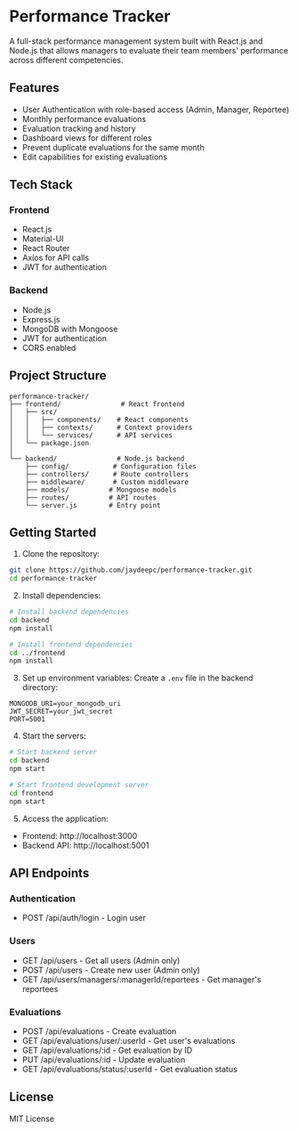 # Performance Tracker

A full-stack performance management system built with React.js and Node.js that allows managers to evaluate their team members' performance across different competencies.

## Features

- User Authentication with role-based access (Admin, Manager, Reportee)
- Monthly performance evaluations
- Evaluation tracking and history
- Dashboard views for different roles
- Prevent duplicate evaluations for the same month
- Edit capabilities for existing evaluations

## Tech Stack

### Frontend
- React.js
- Material-UI
- React Router
- Axios for API calls
- JWT for authentication

### Backend
- Node.js
- Express.js
- MongoDB with Mongoose
- JWT for authentication
- CORS enabled

## Project Structure

```
performance-tracker/
├── frontend/               # React frontend
│   ├── src/
│   │   ├── components/    # React components
│   │   ├── contexts/      # Context providers
│   │   └── services/      # API services
│   └── package.json
│
└── backend/               # Node.js backend
    ├── config/           # Configuration files
    ├── controllers/      # Route controllers
    ├── middleware/       # Custom middleware
    ├── models/          # Mongoose models
    ├── routes/          # API routes
    └── server.js        # Entry point
```

## Getting Started

1. Clone the repository:
```bash
git clone https://github.com/jaydeepc/performance-tracker.git
cd performance-tracker
```

2. Install dependencies:
```bash
# Install backend dependencies
cd backend
npm install

# Install frontend dependencies
cd ../frontend
npm install
```

3. Set up environment variables:
Create a `.env` file in the backend directory:
```
MONGODB_URI=your_mongodb_uri
JWT_SECRET=your_jwt_secret
PORT=5001
```

4. Start the servers:
```bash
# Start backend server
cd backend
npm start

# Start frontend development server
cd frontend
npm start
```

5. Access the application:
- Frontend: http://localhost:3000
- Backend API: http://localhost:5001

## API Endpoints

### Authentication
- POST /api/auth/login - Login user

### Users
- GET /api/users - Get all users (Admin only)
- POST /api/users - Create new user (Admin only)
- GET /api/users/managers/:managerId/reportees - Get manager's reportees

### Evaluations
- POST /api/evaluations - Create evaluation
- GET /api/evaluations/user/:userId - Get user's evaluations
- GET /api/evaluations/:id - Get evaluation by ID
- PUT /api/evaluations/:id - Update evaluation
- GET /api/evaluations/status/:userId - Get evaluation status

## License

MIT License
